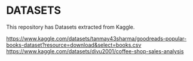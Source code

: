 # DATASETS
This repository has Datasets extracted from Kaggle.

https://www.kaggle.com/datasets/tanmay43sharma/goodreads-popular-books-dataset?resource=download&select=books.csv
https://www.kaggle.com/datasets/divu2001/coffee-shop-sales-analysis

